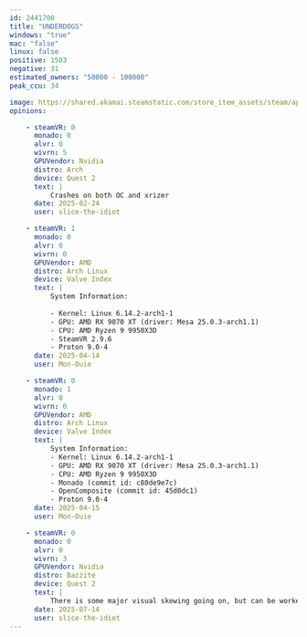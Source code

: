 ```yaml
---
id: 2441700
title: "UNDERDOGS"
windows: "true"
mac: "false"
linux: false
positive: 1503
negative: 31
estimated_owners: "50000 - 100000"
peak_ccu: 34

image: https://shared.akamai.steamstatic.com/store_item_assets/steam/apps/2441700/header.jpg?t=1730626747
opinions:

    - steamVR: 0
      monado: 0
      alvr: 0
      wivrn: 5
      GPUVendor: Nvidia
      distro: Arch
      device: Quest 2
      text: |
          Crashes on both OC and xrizer
      date: 2025-02-24
      user: slice-the-idiot

    - steamVR: 1
      monado: 0
      alvr: 0
      wivrn: 0
      GPUVendor: AMD
      distro: Arch Linux
      device: Valve Index
      text: |
          System Information:
           
          - Kernel: Linux 6.14.2-arch1-1 
          - GPU: AMD RX 9070 XT (driver: Mesa 25.0.3-arch1.1)
          - CPU: AMD Ryzen 9 9950X3D 
          - SteamVR 2.9.6
          - Proton 9.0-4
      date: 2025-04-14
      user: Mon-Ouie

    - steamVR: 0
      monado: 1
      alvr: 0
      wivrn: 0
      GPUVendor: AMD
      distro: Arch Linux
      device: Valve Index
      text: |
          System Information:
          - Kernel: Linux 6.14.2-arch1-1 
          - GPU: AMD RX 9070 XT (driver: Mesa 25.0.3-arch1.1)
          - CPU: AMD Ryzen 9 9950X3D 
          - Monado (commit id: c80de9e7c)
          - OpenComposite (commit id: 45d0dc1) 
          - Proton 9.0-4
      date: 2025-04-15
      user: Mon-Ouie

    - steamVR: 0
      monado: 0
      alvr: 0
      wivrn: 3
      GPUVendor: Nvidia
      distro: Bazzite
      device: Quest 2
      text: |
          There is some major visual skewing going on, but can be worked around with wlxoverlay, this will be fixed in a later release from what I can tell.
      date: 2025-07-14
      user: slice-the-idiot
---
```

